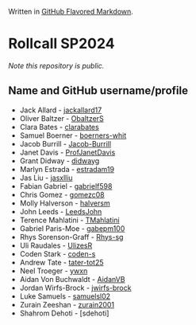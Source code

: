Written in [GitHub Flavored Markdown](https://help.github.com/articles/github-flavored-markdown).

Rollcall SP2024
===============

_Note this repository is public._

Name and GitHub username/profile
--------------------------------
* Jack Allard - [jackallard17](https://github.com/jackallard17/)
* Oliver Baltzer - [ObaltzerS](https://github.com/ObaltzerS)
* Clara Bates - [clarabates](https://github.com/clarabates)
* Samuel Boerner - [boerners-whit](https://github.com/boerners-whit)
* Jacob Burrill - [Jacob-Burrill](https://github.com/Jacob-Burrill)
* Janet Davis - [ProfJanetDavis](https://github.com/ProfJanetDavis)
* Grant Didway  - [didwayg](https://github.com/didwayg)
* Marlyn Estrada - [estradam19](https://github.com/estradam19)
* Jas Liu - [jasxlliu](https://github.com/jasxlliu)
* Fabian Gabriel - [gabrielf598](https://github.com/gabrielf598)
* Chris Gomez - [gomezc08](https://github.com/gomezc08)
* Molly Halverson - [halversm](https://github.com/halversm)
* John Leeds - [LeedsJohn](https://github.com/LeedsJohn)
* Terence Mahlatini - [TMahlatini](https://github.com/TMahlatini)
* Gabriel Paris-Moe - [gabepm100](https://github.com/gabepm100)
* Rhys Sorenson-Graff - [Rhys-sg](https://github.com/Rhys-sg)
* Uli Raudales - [UlizesR](https://github.com/UlizesR)
* Coden Stark - [coden-s](https://github.com/coden-s)
* Andrew Tate - [tater-tot25](https://github.com/tater-tot25)
* Neel Troeger - [ywxn](https://github.com/ywxn)
* Aidan Von Buchwaldt - [AidanVB](https://github.com/AidanVB)
* Jordan Wirfs-Brock - [jwirfs-brock](https://github.com/jwirfs-brock)
* Luke Samuels - [samuelsl02](https://github.com/samuelsl02)
* Zurain Zeeshan - [zurain2001](https://github.com/zurain2001)
* Shahrom Dehoti - [sdehoti]

